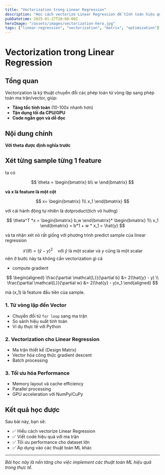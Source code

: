 ```yaml
---
title: "Vectorization trong Linear Regression"
description: "Học cách vectorize Linear Regression để tính toán hiệu quả với ma trận và vector"
pubDatetime: 2025-01-27T20:00:00Z
heroImage: "/assets/images/vectorization-hero.jpg"
tags: ["linear-regression", "vectorization", "matrix", "optimization"]
---
```


# Vectorization trong Linear Regression

## **Tổng quan**

Vectorization là kỹ thuật chuyển đổi các phép toán từ vòng lặp sang phép toán ma trận/vector, giúp:
- **Tăng tốc tính toán** (10-100x nhanh hơn)
- **Tận dụng tối đa CPU/GPU**
- **Code ngắn gọn và dễ đọc**

## **Nội dung chính**

**Với theta được định nghĩa trước**
## Xét từng sample từng 1 feature 

ta có 

$$
\theta = \begin{bmatrix}
b\\
w
\end{bmatrix}
$$

**và x là feature là một cột**

$$
x=
\begin{bmatrix}
1\\
x_1
\end{bmatrix}
$$

với cái hành động tự nhiên là dotproduct(tích vô hướng)

$$
\theta^T *x = \begin{bmatrix}
b,w
\end{bmatrix}* \begin{bmatrix}
1\\
x_1
\end{bmatrix} = b*1 + w * x_1 = \hat{y}
$$

và ta nhận xét nó rất giống với phương trình predict sample của linear regression 

$$
\mathcal{L}(\theta) = (\hat{y} - y)^2 \quad \text{với } \hat{y} \text{ là một scalar và } y \text{ cũng là một scalar}
$$
nên ỡ bước này ta không cần vectorization gì cả 

- compute gradient

$$
\begin{aligned}
\frac{\partial \mathcal{L}}{\partial b} &= 2(\hat{y} - y) \\
\frac{\partial \mathcal{L}}{\partial w} &= 2(\hat{y} - y)x_1
\end{aligned}
$$

mà \(x_1\) là feature đầu tiên của sample.





### **1. Từ vòng lặp đến Vector**
- Chuyển đổi từ `for loop` sang ma trận
- So sánh hiệu suất tính toán
- Ví dụ thực tế với Python

### **2. Vectorization cho Linear Regression**
- Ma trận thiết kế (Design Matrix)
- Vector hóa công thức gradient descent
- Batch processing

### **3. Tối ưu hóa Performance**
- Memory layout và cache efficiency
- Parallel processing
- GPU acceleration với NumPy/CuPy

## **Kết quả học được**

Sau bài này, bạn sẽ:
- ✅ Hiểu cách vectorize Linear Regression
- ✅ Viết code hiệu quả với ma trận
- ✅ Tối ưu performance cho dataset lớn
- ✅ Áp dụng vào các thuật toán ML khác

---

*Bài học này là nền tảng cho việc implement các thuật toán ML hiệu quả trong thực tế.*